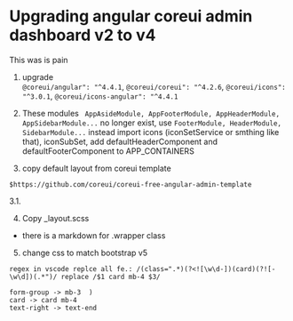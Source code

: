 # Upgrading angular coreui admin dashboard v2 to v4 
This was is pain

1. upgrade  
```@coreui/angular": "^4.4.1```,
 ```@coreui/coreui": "^4.2.6```,
```@coreui/icons": "^3.0.1```,
```@coreui/icons-angular": "^4.4.1```

2. These modules
``` AppAsideModule, AppFooterModule, AppHeaderModule, AppSidebarModule...``` no longer exist, use ``` FooterModule, HeaderModule, SidebarModule... ``` instead
 import icons (iconSetService or smthing like that), iconSubSet, add defaultHeaderComponent and defaultFooterComponent to APP_CONTAINERS

3. copy default layout from coreui template  
```
$https://github.com/coreui/coreui-free-angular-admin-template
```

3.1.
``` ```

4. Copy _layout.scss
- there is a markdown for .wrapper class


5. change css to match bootstrap v5
```
regex in vscode replce all fe.: /(class=".*)(?<![\w\d-])(card)(?![-\w\d])(.*")/ replace /$1 card mb-4 $3/

form-group -> mb-3  )
card -> card mb-4
text-right -> text-end
```

